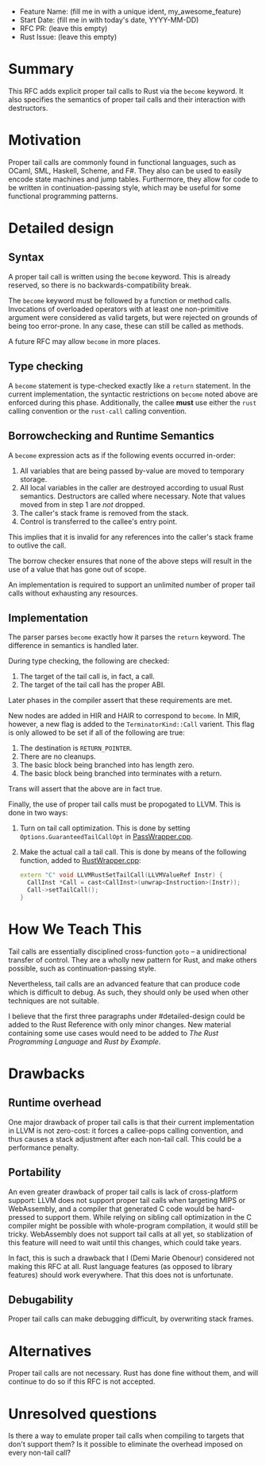 - Feature Name: (fill me in with a unique ident, my_awesome_feature)
- Start Date: (fill me in with today's date, YYYY-MM-DD)
- RFC PR: (leave this empty)
- Rust Issue: (leave this empty)

# Summary
[summary]: #summary

This RFC adds explicit proper tail calls to Rust via the `become` keyword.
It also specifies the semantics of proper tail calls and their interaction
with destructors.

# Motivation
[motivation]: #motivation

Proper tail calls are commonly found in functional languages, such as OCaml,
SML, Haskell, Scheme, and F#.  They also can be used to easily encode state
machines and jump tables.  Furthermore, they allow for code to be written in
continuation-passing style, which may be useful for some functional programming
patterns.

# Detailed design
[design]: #detailed-design

## Syntax
[syntax]: #syntax

A proper tail call is written using the `become` keyword.  This is already
reserved, so there is no backwards-compatibility break.

The `become` keyword must be followed by a function or method calls.
Invocations of overloaded operators with at least one non-primitive argument
were considered as valid targets, but were rejected on grounds of being too
error-prone.  In any case, these can still be called as methods.

A future RFC may allow `become` in more places.

## Type checking
[typechecking]: #typechecking
A `become` statement is type-checked exactly like a `return` statement.  In the
current implementation, the syntactic restrictions on `become` noted above are
enforced during this phase.  Additionally, the callee **must** use either the
`rust` calling convention or the `rust-call` calling convention.

## Borrowchecking and Runtime Semantics
[semantics]: #semantics

A `become` expression acts as if the following events occurred in-order:

1. All variables that are being passed by-value are moved to temporary storage.
2. All local variables in the caller are destroyed according to usual Rust
   semantics.  Destructors are called where necessary.  Note that values
   moved from in step 1 are _not_ dropped.
3. The caller's stack frame is removed from the stack.
4. Control is transferred to the callee's entry point.

This implies that it is invalid for any references into the caller's stack frame
to outlive the call.

The borrow checker ensures that none of the above steps will result in the use
of a value that has gone out of scope.

An implementation is required to support an unlimited number of proper tail
calls without exhausting any resources.

## Implementation
[implementation]: #implementation

The parser parses `become` exactly how it parses the `return` keyword.  The
difference in semantics is handled later.

During type checking, the following are checked:

1. The target of the tail call is, in fact, a call.
2. The target of the tail call has the proper ABI.

Later phases in the compiler assert that these requirements are met.

New nodes are added in HIR and HAIR to correspond to `become`.  In MIR, however,
a new flag is added to the `TerminatorKind::Call` varient.  This flag is only
allowed to be set if all of the following are true:

1. The destination is `RETURN_POINTER`.
2. There are no cleanups.
3. The basic block being branched into has length zero.
4. The basic block being branched into terminates with a return.

Trans will assert that the above are in fact true.

Finally, the use of proper tail calls must be propogated to LLVM.  This is done
in two ways:

1. Turn on tail call optimization.  This is done by setting
   `Options.GuaranteedTailCallOpt` in
   [PassWrapper.cpp](src/rustllvm/PassWrapper.cpp).
2. Make the actual call a tail call.  This is done by means of the following
   function, added to [RustWrapper.cpp](src/rustllvm/RustWrapper.cpp):

   ```c++
   extern "C" void LLVMRustSetTailCall(LLVMValueRef Instr) {
     CallInst *Call = cast<CallInst>(unwrap<Instruction>(Instr));
     Call->setTailCall();
   }
   ```

# How We Teach This
[how-we-teach-this]: #how-we-teach-this

Tail calls are essentially disciplined cross-function `goto` – a unidirectional
transfer of control.  They are a wholly new pattern for Rust, and make others
possible, such as continuation-passing style.

Nevertheless, tail calls are an advanced feature that can produce code which is
difficult to debug.  As such, they should only be used when other techniques are
not suitable.

I believe that the first three paragraphs under #detailed-design could be added
to the Rust Reference with only minor changes.  New material containing some
use cases would need to be added to _The Rust Programming Language_ and
_Rust by Example_.

# Drawbacks
[drawbacks]: #drawbacks

## Runtime overhead
[runtime overhead]: #runtime-overhead

One major drawback of proper tail calls is that their current implementation in
LLVM is not zero-cost: it forces a callee-pops calling convention, and thus
causes a stack adjustment after each non-tail call.  This could be a performance
penalty.

## Portability
[portability]: #portability

An even greater drawback of proper tail calls is lack of cross-platform support:
LLVM does not support proper tail calls when targeting MIPS or WebAssembly, and
a compiler that generated C code would be hard-pressed to support them.  While
relying on sibling call optimization in the C compiler might be possible with
whole-program compilation, it would still be tricky.  WebAssembly does not
support tail calls at all yet, so stablization of this feature will need to wait
until this changes, which could take years.

In fact, this is such a drawback that I (Demi Marie Obenour) considered not
making this RFC at all.  Rust language features (as opposed to library features)
should work everywhere.  That this does not is unfortunate.

## Debugability
[debugability]: #debugability

Proper tail calls can make debugging difficult, by overwriting stack frames.

# Alternatives
[alternatives]: #alternatives

Proper tail calls are not necessary.  Rust has done fine without them, and will
continue to do so if this RFC is not accepted.

# Unresolved questions
[unresolved]: #unresolved-questions

Is there a way to emulate proper tail calls when compiling to targets that don't
support them?  Is it possible to eliminate the overhead imposed on every
non-tail call?
